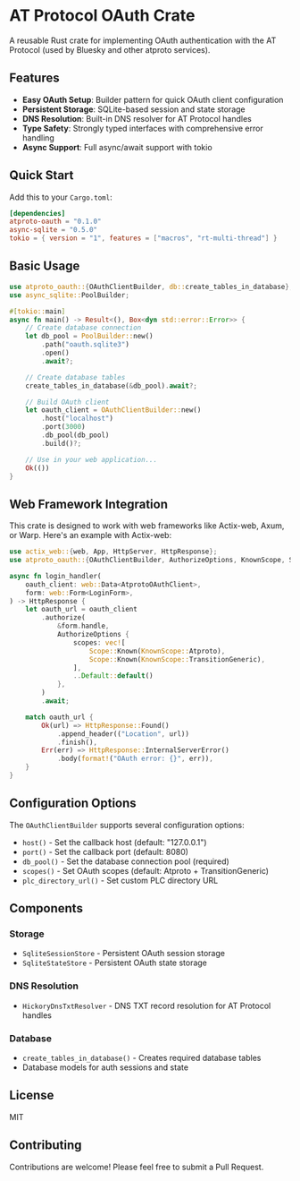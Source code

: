 # AT Protocol OAuth Crate

A reusable Rust crate for implementing OAuth authentication with the AT Protocol (used by Bluesky and other atproto services).

## Features

- **Easy OAuth Setup**: Builder pattern for quick OAuth client configuration
- **Persistent Storage**: SQLite-based session and state storage
- **DNS Resolution**: Built-in DNS resolver for AT Protocol handles
- **Type Safety**: Strongly typed interfaces with comprehensive error handling
- **Async Support**: Full async/await support with tokio

## Quick Start

Add this to your `Cargo.toml`:

```toml
[dependencies]
atproto-oauth = "0.1.0"
async-sqlite = "0.5.0"
tokio = { version = "1", features = ["macros", "rt-multi-thread"] }
```

## Basic Usage

```rust
use atproto_oauth::{OAuthClientBuilder, db::create_tables_in_database};
use async_sqlite::PoolBuilder;

#[tokio::main]
async fn main() -> Result<(), Box<dyn std::error::Error>> {
    // Create database connection
    let db_pool = PoolBuilder::new()
        .path("oauth.sqlite3")
        .open()
        .await?;

    // Create database tables
    create_tables_in_database(&db_pool).await?;

    // Build OAuth client
    let oauth_client = OAuthClientBuilder::new()
        .host("localhost")
        .port(3000)
        .db_pool(db_pool)
        .build()?;

    // Use in your web application...
    Ok(())
}
```

## Web Framework Integration

This crate is designed to work with web frameworks like Actix-web, Axum, or Warp. Here's an example with Actix-web:

```rust
use actix_web::{web, App, HttpServer, HttpResponse};
use atproto_oauth::{OAuthClientBuilder, AuthorizeOptions, KnownScope, Scope};

async fn login_handler(
    oauth_client: web::Data<AtprotoOAuthClient>,
    form: web::Form<LoginForm>,
) -> HttpResponse {
    let oauth_url = oauth_client
        .authorize(
            &form.handle,
            AuthorizeOptions {
                scopes: vec![
                    Scope::Known(KnownScope::Atproto),
                    Scope::Known(KnownScope::TransitionGeneric),
                ],
                ..Default::default()
            },
        )
        .await;

    match oauth_url {
        Ok(url) => HttpResponse::Found()
            .append_header(("Location", url))
            .finish(),
        Err(err) => HttpResponse::InternalServerError()
            .body(format!("OAuth error: {}", err)),
    }
}
```

## Configuration Options

The `OAuthClientBuilder` supports several configuration options:

- `host()` - Set the callback host (default: "127.0.0.1")
- `port()` - Set the callback port (default: 8080)
- `db_pool()` - Set the database connection pool (required)
- `scopes()` - Set OAuth scopes (default: Atproto + TransitionGeneric)
- `plc_directory_url()` - Set custom PLC directory URL

## Components

### Storage
- `SqliteSessionStore` - Persistent OAuth session storage
- `SqliteStateStore` - Persistent OAuth state storage

### DNS Resolution
- `HickoryDnsTxtResolver` - DNS TXT record resolution for AT Protocol handles

### Database
- `create_tables_in_database()` - Creates required database tables
- Database models for auth sessions and state

## License

MIT

## Contributing

Contributions are welcome! Please feel free to submit a Pull Request.